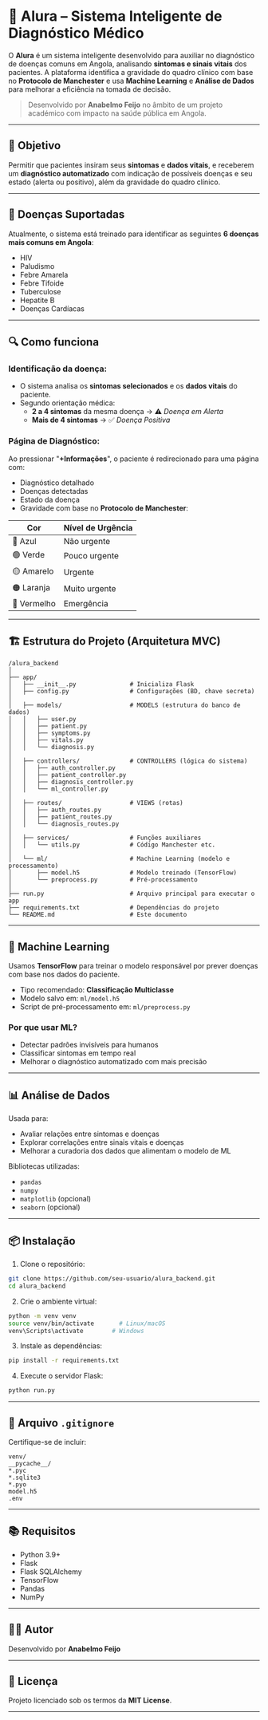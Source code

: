 
# 🏥 Alura – Sistema Inteligente de Diagnóstico Médico

O **Alura** é um sistema inteligente desenvolvido para auxiliar no diagnóstico de doenças comuns em Angola, analisando **sintomas e sinais vitais** dos pacientes. A plataforma identifica a gravidade do quadro clínico com base no **Protocolo de Manchester** e usa **Machine Learning** e **Análise de Dados** para melhorar a eficiência na tomada de decisão.

> Desenvolvido por **Anabelmo Feijo** no âmbito de um projeto académico com impacto na saúde pública em Angola.

---

## 🎯 Objetivo

Permitir que pacientes insiram seus **sintomas** e **dados vitais**, e receberem um **diagnóstico automatizado** com indicação de possíveis doenças e seu estado (alerta ou positivo), além da gravidade do quadro clínico.

---

## 🧠 Doenças Suportadas

Atualmente, o sistema está treinado para identificar as seguintes **6 doenças mais comuns em Angola**:

- HIV
- Paludismo
- Febre Amarela
- Febre Tifoide
- Tuberculose
- Hepatite B
- Doenças Cardíacas

---

## 🔍 Como funciona

### Identificação da doença:
- O sistema analisa os **sintomas selecionados** e os **dados vitais** do paciente.
- Segundo orientação médica:
  - **2 a 4 sintomas** da mesma doença → ⚠️ *Doença em Alerta*
  - **Mais de 4 sintomas** → ✅ *Doença Positiva*

### Página de Diagnóstico:
Ao pressionar "**+Informações**", o paciente é redirecionado para uma página com:
- Diagnóstico detalhado
- Doenças detectadas
- Estado da doença
- Gravidade com base no **Protocolo de Manchester**:

| Cor      | Nível de Urgência  |
|----------|--------------------|
| 🔵 Azul   | Não urgente        |
| 🟢 Verde  | Pouco urgente      |
| 🟡 Amarelo| Urgente            |
| 🟠 Laranja| Muito urgente      |
| 🔴 Vermelho| Emergência        |

---

## 🏗 Estrutura do Projeto (Arquitetura MVC)

```
/alura_backend
│
├── app/
│   ├── __init__.py               # Inicializa Flask
│   ├── config.py                 # Configurações (BD, chave secreta)
│
│   ├── models/                   # MODELS (estrutura do banco de dados)
│   │   ├── user.py
│   │   ├── patient.py
│   │   ├── symptoms.py
│   │   ├── vitals.py
│   │   └── diagnosis.py
│
│   ├── controllers/              # CONTROLLERS (lógica do sistema)
│   │   ├── auth_controller.py
│   │   ├── patient_controller.py
│   │   ├── diagnosis_controller.py
│   │   └── ml_controller.py
│
│   ├── routes/                   # VIEWS (rotas)
│   │   ├── auth_routes.py
│   │   ├── patient_routes.py
│   │   └── diagnosis_routes.py
│
│   ├── services/                 # Funções auxiliares
│   │   └── utils.py              # Código Manchester etc.
│
│   └── ml/                       # Machine Learning (modelo e processamento)
│       ├── model.h5              # Modelo treinado (TensorFlow)
│       └── preprocess.py         # Pré-processamento
│
├── run.py                        # Arquivo principal para executar o app
├── requirements.txt              # Dependências do projeto
└── README.md                     # Este documento
```

---

## 🤖 Machine Learning

Usamos **TensorFlow** para treinar o modelo responsável por prever doenças com base nos dados do paciente.

- Tipo recomendado: **Classificação Multiclasse**
- Modelo salvo em: `ml/model.h5`
- Script de pré-processamento em: `ml/preprocess.py`

### Por que usar ML?

- Detectar padrões invisíveis para humanos
- Classificar sintomas em tempo real
- Melhorar o diagnóstico automatizado com mais precisão

---

## 📊 Análise de Dados

Usada para:
- Avaliar relações entre sintomas e doenças
- Explorar correlações entre sinais vitais e doenças
- Melhorar a curadoria dos dados que alimentam o modelo de ML

Bibliotecas utilizadas:
- `pandas`
- `numpy`
- `matplotlib` (opcional)
- `seaborn` (opcional)

---

## 📦 Instalação

1. Clone o repositório:

```bash
git clone https://github.com/seu-usuario/alura_backend.git
cd alura_backend
```

2. Crie o ambiente virtual:

```bash
python -m venv venv
source venv/bin/activate       # Linux/macOS
venv\Scripts\activate        # Windows
```

3. Instale as dependências:

```bash
pip install -r requirements.txt
```

4. Execute o servidor Flask:

```bash
python run.py
```

---

## 📄 Arquivo `.gitignore`

Certifique-se de incluir:

```
venv/
__pycache__/
*.pyc
*.sqlite3
*.pyo
model.h5
.env
```

---

## 📚 Requisitos

- Python 3.9+
- Flask
- Flask SQLAlchemy
- TensorFlow
- Pandas
- NumPy

---

## 🧑‍💻 Autor

Desenvolvido por **Anabelmo Feijo**

---

## 📃 Licença

Projeto licenciado sob os termos da **MIT License**.

---
